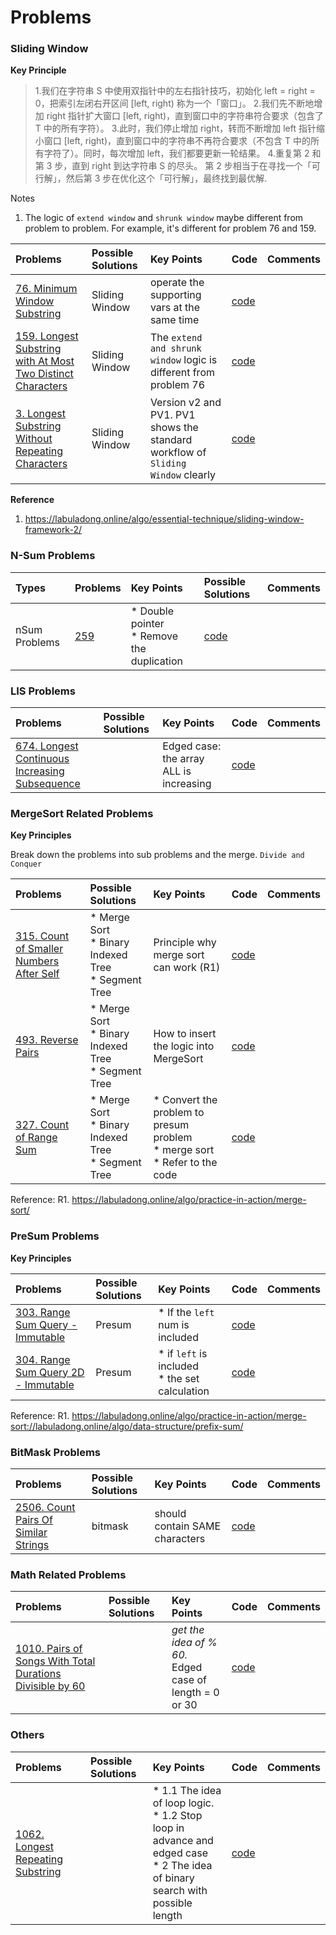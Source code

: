 
# Problems

### Sliding Window 

**Key Principle**

>1.我们在字符串 S 中使用双指针中的左右指针技巧，初始化 left = right = 0，把索引左闭右开区间 [left, right) 称为一个「窗口」。
2.我们先不断地增加 right 指针扩大窗口 [left, right)，直到窗口中的字符串符合要求（包含了 T 中的所有字符）。
3.此时，我们停止增加 right，转而不断增加 left 指针缩小窗口 [left, right)，直到窗口中的字符串不再符合要求（不包含 T 中的所有字符了）。同时，每次增加 left，我们都要更新一轮结果。
4.重复第 2 和第 3 步，直到 right 到达字符串 S 的尽头。
第 2 步相当于在寻找一个「可行解」，然后第 3 步在优化这个「可行解」，最终找到最优解.

Notes
1. The logic of `extend window` and `shrunk window` maybe different from problem to problem. For example, it's different for problem 76 and 159. 

| Problems | Possible Solutions | Key Points | Code | Comments |
| :- | :- | :- |:- | :- | 
| [76. Minimum Window Substring](https://leetcode.com/problems/minimum-window-substring/description/) | Sliding Window | operate the supporting vars at the same time| [code](array_lc76.go) | |
| [159. Longest Substring with At Most Two Distinct Characters](https://leetcode.com/problems/longest-substring-with-at-most-two-distinct-characters/description/) | Sliding Window | The `extend and shrunk window` logic is different from problem 76 | [code](array_lc159.go) | |
| [3. Longest Substring Without Repeating Characters](https://leetcode.com/problems/longest-substring-without-repeating-characters/description/) | Sliding Window | Version v2 and PV1. PV1 shows the standard workflow of `Sliding Window` clearly  | [code](array_lc3.go) | |

**Reference**
1. https://labuladong.online/algo/essential-technique/sliding-window-framework-2/

### N-Sum Problems
| Types | Problems | Key Points | Possible Solutions | Comments |
| :- | :- | :- |:- | :- | 
| nSum Problems | [259](https://leetcode.com/problems/3sum-smaller/description/) | * Double pointer <br>* Remove the duplication | [code](array_lc259.go) | | 


### LIS Problems

| Problems | Possible Solutions | Key Points | Code | Comments |
| :- | :- | :- |:- | :- | 
| [674. Longest Continuous Increasing Subsequence](https://leetcode.com/problems/longest-continuous-increasing-subsequence/description/) | | Edged case: the array ALL is increasing | [code](array_lc674.go) | |


### MergeSort Related Problems

**Key Principles**

Break down the problems into sub problems and the merge. `Divide and Conquer` 

| Problems | Possible Solutions | Key Points | Code | Comments |
| :- | :- | :- |:- | :- | 
| [315. Count of Smaller Numbers After Self](https://leetcode.com/problems/count-of-smaller-numbers-after-self/description/) |* Merge Sort<br>* Binary Indexed Tree<br> * Segment Tree | Principle why merge sort can work (R1) | [code](array_lc315.go) | |
| [493. Reverse Pairs](https://leetcode.com/problems/reverse-pairs/description/) |* Merge Sort<br>* Binary Indexed Tree<br>* Segment Tree | How to insert the logic into MergeSort | [code](array_lc493.go) | |
| [327. Count of Range Sum](https://leetcode.com/problems/count-of-range-sum/description/) |* Merge Sort<br>* Binary Indexed Tree<br>* Segment Tree | * Convert the problem to presum problem <br>* merge sort<br>* Refer to the code | [code](array_lc327.go) | |


Reference:
R1. https://labuladong.online/algo/practice-in-action/merge-sort/

### PreSum Problems

**Key Principles**

| Problems | Possible Solutions | Key Points | Code | Comments |
| :- | :- | :- |:- | :- | 
| [303. Range Sum Query - Immutable](https://leetcode.com/problems/range-sum-query-immutable/description/) | Presum | * If the `left` num is included | [code](array_lc303.go) | |
| [304. Range Sum Query 2D - Immutable](https://leetcode.com/problems/range-sum-query-2d-immutable/description/) | Presum | * if `left` is included<br> * the set calculation | [code](array_lc304.go) | |


Reference:
R1. https://labuladong.online/algo/practice-in-action/merge-sort://labuladong.online/algo/data-structure/prefix-sum/ 


### BitMask Problems

| Problems | Possible Solutions | Key Points | Code | Comments |
| :- | :- | :- |:- | :- | 
| [2506. Count Pairs Of Similar Strings](https://leetcode.com/problems/count-pairs-of-similar-strings/description/) | bitmask | should contain SAME characters | [code](array_lc2506.go) | |

### Math Related Problems

| Problems | Possible Solutions | Key Points | Code | Comments |
| :- | :- | :- |:- | :- | 
| [1010. Pairs of Songs With Total Durations Divisible by 60](https://leetcode.com/problems/pairs-of-songs-with-total-durations-divisible-by-60/description/) | |*get the idea of % 60.<br>* Edged case of length = 0 or 30 | [code](array_lc1010.go) | |


### Others
| Problems | Possible Solutions | Key Points | Code | Comments |
| :- | :- | :- |:- | :- | 
| [1062. Longest Repeating Substring](https://leetcode.com/problems/longest-repeating-substring/description/) | |* 1.1 The idea of loop logic.<br> * 1.2 Stop loop in advance and edged case<br>* 2 The idea of binary search with possible length| [code](array_lc1062.go) | |
